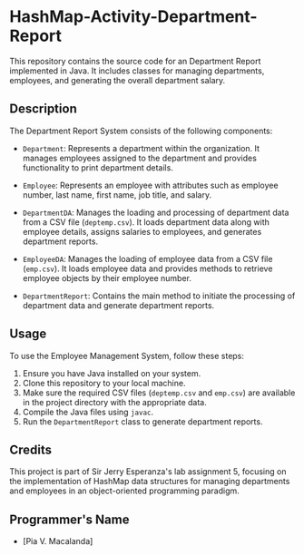 # HashMap-Activity-Department-Report

This repository contains the source code for an Department Report implemented in Java. It includes classes for managing departments, employees, and generating the overall department salary.

## Description

The Department Report System consists of the following components:

- `Department`: Represents a department within the organization. It manages employees assigned to the department and provides functionality to print department details.

- `Employee`: Represents an employee with attributes such as employee number, last name, first name, job title, and salary.

- `DepartmentDA`: Manages the loading and processing of department data from a CSV file (`deptemp.csv`). It loads department data along with employee details, assigns salaries to employees, and generates department reports.

- `EmployeeDA`: Manages the loading of employee data from a CSV file (`emp.csv`). It loads employee data and provides methods to retrieve employee objects by their employee number.

- `DepartmentReport`: Contains the main method to initiate the processing of department data and generate department reports.

## Usage

To use the Employee Management System, follow these steps:

1. Ensure you have Java installed on your system.
2. Clone this repository to your local machine.
3. Make sure the required CSV files (`deptemp.csv` and `emp.csv`) are available in the project directory with the appropriate data.
4. Compile the Java files using `javac`.
5. Run the `DepartmentReport` class to generate department reports.

## Credits

This project is part of Sir Jerry Esperanza's lab assignment 5, focusing on the implementation of HashMap data structures for managing departments and employees in an object-oriented programming paradigm.

## Programmer's Name

- [Pia V. Macalanda]
